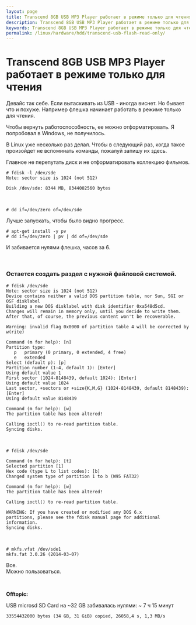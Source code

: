 ```yaml
---
layout: page
title: Transcend 8GB USB MP3 Player работает в режиме только для чтения
description: Transcend 8GB USB MP3 Player работает в режиме только для чтения
keywords: Transcend 8GB USB MP3 Player работает в режиме только для чтения
permalink: /linux/hardware/hdd/transcend-usb-flash-read-only/
---
```


# Transcend 8GB USB MP3 Player работает в режиме только для чтения

Девайс так себе.
Если вытаскивать из USB - иногда виснет.
Но бывает что и похуже. Например флешка начинает работать в режиме только для чтения.

Чтобы вернуть работоспособность, ее можно отформатировать.
Я попробовал в Windows, не получилось.

В Linux уже несколько раз делал. Чтобы в следующий раз, когда такое произойдет не вспоминать команды, пожалуй запишу их здесь.

Главное не перепутать диск и не отформатировать коллекцию фильмов.

    # fdisk -l /dev/sde
    Note: sector size is 1024 (not 512)

    Disk /dev/sde: 8344 MB, 8344002560 bytes

<br/>

    # dd if=/dev/zero of=/dev/sde

Лучше запускать, чтобы было видно прогресс.

    # apt-get install -y pv
    # dd if=/dev/zero | pv | dd of=/dev/sde

И забивается нулями флешка, часов за 6.

<br/>

### Остается создать раздел с нужной файловой системой.

    # fdisk /dev/sde
    Note: sector size is 1024 (not 512)
    Device contains neither a valid DOS partition table, nor Sun, SGI or OSF disklabel
    Building a new DOS disklabel with disk identifier 0xa548d5cd.
    Changes will remain in memory only, until you decide to write them.
    After that, of course, the previous content won't be recoverable.

    Warning: invalid flag 0x0000 of partition table 4 will be corrected by w(rite)

    Command (m for help): [n]
    Partition type:
       p   primary (0 primary, 0 extended, 4 free)
       e   extended
    Select (default p): [p]
    Partition number (1-4, default 1): [Enter]
    Using default value 1
    First sector (1024-8148439, default 1024): [Enter]
    Using default value 1024
    Last sector, +sectors or +size{K,M,G} (1024-8148439, default 8148439): [Enter]
    Using default value 8148439

    Command (m for help): [w]
    The partition table has been altered!

    Calling ioctl() to re-read partition table.
    Syncing disks.

<br/>

    # fdisk /dev/sde

    Command (m for help): [t]
    Selected partition [1]
    Hex code (type L to list codes): [b]
    Changed system type of partition 1 to b (W95 FAT32)

    Command (m for help): [w]
    The partition table has been altered!

    Calling ioctl() to re-read partition table.

    WARNING: If you have created or modified any DOS 6.x
    partitions, please see the fdisk manual page for additional
    information.
    Syncing disks.

<br/>

    # mkfs.vfat /dev/sde1
    mkfs.fat 3.0.26 (2014-03-07)

Все.  
Можно пользоваться.

<br/>

**Offtopic:**

USB microsd SD Card на ~32 GB забивалась нулями: ~ 7 ч 15 минут

```
33554432000 bytes (34 GB, 31 GiB) copied, 26058,4 s, 1,3 MB/s
```
